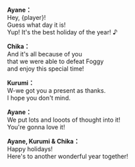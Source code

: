 # 

  
**Ayane：**  
Hey, {player}!  
Guess what day it is!  
Yup! It's the best holiday of the year! ♪  
  
**Chika：**  
And it's all because of you  
that we were able to defeat Foggy  
and enjoy this special time!  
  
**Kurumi：**  
W-we got you a present as thanks.  
I hope you don't mind.  
  
**Ayane：**  
We put lots and looots of thought into it!  
You're gonna love it!  
  
**Ayane, Kurumi & Chika：**  
Happy holidays!  
Here's to another wonderful year together!  
